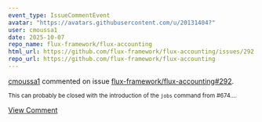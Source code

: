 ```yaml
---
event_type: IssueCommentEvent
avatar: "https://avatars.githubusercontent.com/u/20131404?"
user: cmoussa1
date: 2025-10-07
repo_name: flux-framework/flux-accounting
html_url: https://github.com/flux-framework/flux-accounting/issues/292
repo_url: https://github.com/flux-framework/flux-accounting
---
```


<a href='https://github.com/cmoussa1' target='_blank'>cmoussa1</a> commented on issue <a href='https://github.com/flux-framework/flux-accounting/issues/292' target='_blank'>flux-framework/flux-accounting#292</a>.

<small>This can probably be closed with the introduction of the `jobs` command from #674....</small>

<a href='https://github.com/flux-framework/flux-accounting/issues/292' target='_blank'>View Comment</a>